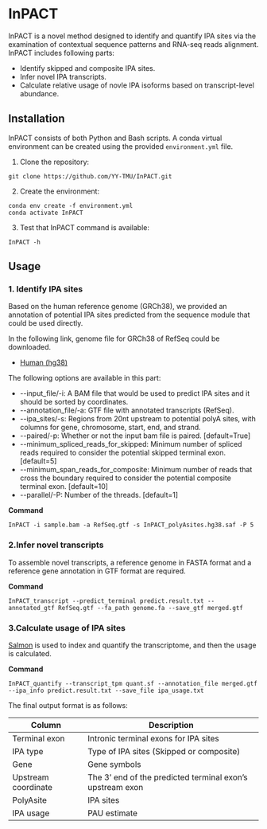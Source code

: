 # InPACT

InPACT is a novel method designed to identify and quantify IPA sites via the examination of contextual sequence patterns and RNA-seq reads alignment. InPACT includes following parts:

* Identify skipped and composite IPA sites.
* Infer novel IPA transcripts.
* Calculate relative usage of novle IPA isoforms based on transcript-level abundance.

## Installation
InPACT consists of both Python and Bash scripts. A conda virtual environment can be created using the provided `environment.yml` file.

1. Clone the repository:
```
git clone https://github.com/YY-TMU/InPACT.git
```

2. Create the environment:
```
conda env create -f environment.yml
conda activate InPACT
```

3. Test that InPACT command is available:
```
InPACT -h
```
    
## Usage
### 1. Identify IPA sites

Based on the human reference genome (GRCh38), we provided an annotation of potential IPA sites predicted from the sequence module that could be used directly.

In the following link, genome file for GRCh38 of RefSeq could be downloaded.
* [Human (hg38)](https://hgdownload.soe.ucsc.edu/goldenPath/archive/hg38/ncbiRefSeq/109.20211119/hg38.109.20211119.ncbiRefSeq.gtf.gz)

The following options are available in this part: 
* --input_file/-i: A BAM file that would be used to predict IPA sites and it should be sorted by coordinates.
* --annotation_file/-a: GTF file with annotated transcripts (RefSeq).
* --ipa_sites/-s: Regions from 20nt upstream to potential polyA sites, with columns for gene, chromosome, start, end, and strand.
* --paired/-p: Whether or not the input bam file is paired. [default=True]
* --minimum_spliced_reads_for_skipped: Minimum number of spliced reads required to consider the potential skipped terminal exon. [default=5]
* --minimum_span_reads_for_composite: Minimum number of reads that cross the boundary required to consider the potential composite terminal exon. [default=10]
* --parallel/-P: Number of the threads. [default=1]

**Command**
```
InPACT -i sample.bam -a RefSeq.gtf -s InPACT_polyAsites.hg38.saf -P 5 
```

### 2.Infer novel transcripts

To assemble novel transcripts, a reference genome in FASTA format and a reference gene annotation in GTF format are required.

**Command**
```
InPACT_transcript --predict_terminal predict.result.txt --annotated_gtf RefSeq.gtf --fa_path genome.fa --save_gtf merged.gtf
```

### 3.Calculate usage of IPA sites

[Salmon](https://github.com/COMBINE-lab/salmon) is used to index and quantify the transcriptome, and then the usage is calculated. 

**Command**
```
InPACT_quantify --transcript_tpm quant.sf --annotation_file merged.gtf --ipa_info predict.result.txt --save_file ipa_usage.txt
```

The final output format is as follows:

Column | Description
------ | -----------
Terminal exon | Intronic terminal exons for IPA sites
IPA type | Type of IPA sites (Skipped or composite)
Gene | Gene symbols
Upstream coordinate | The 3’ end of the predicted terminal exon’s upstream exon
PolyAsite | IPA sites
IPA usage | PAU estimate
